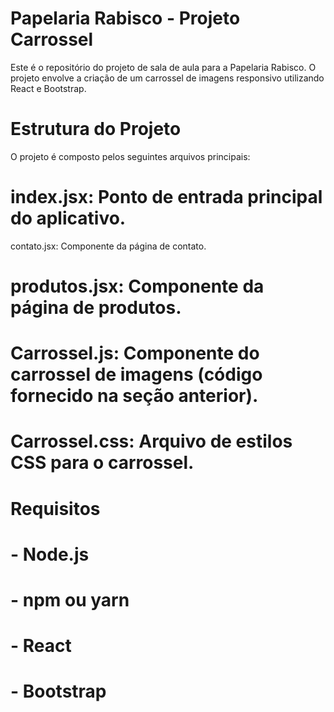 # Papelaria Rabisco - Projeto Carrossel
Este é o repositório do projeto de sala de aula para a Papelaria Rabisco. O projeto envolve a criação de um carrossel de imagens responsivo utilizando React e Bootstrap.

# Estrutura do Projeto
O projeto é composto pelos seguintes arquivos principais:

# index.jsx: Ponto de entrada principal do aplicativo.
contato.jsx: Componente da página de contato.
# produtos.jsx: Componente da página de produtos.
# Carrossel.js: Componente do carrossel de imagens (código fornecido na seção anterior).
# Carrossel.css: Arquivo de estilos CSS para o carrossel.
# Requisitos
# - Node.js
# - npm ou yarn
# - React
# - Bootstrap

